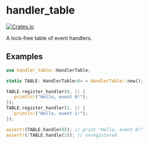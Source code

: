 # handler_table

[![Crates.io](https://img.shields.io/crates/v/handler_table)](https://crates.io/crates/handler_table)

A lock-free table of event handlers.

## Examples

```rust
use handler_table::HandlerTable;

static TABLE: HandlerTable<8> = HandlerTable::new();

TABLE.register_handler(0, || {
   println!("Hello, event 0!");
});
TABLE.register_handler(1, || {
   println!("Hello, event 1!");
});

assert!(TABLE.handle(0)); // print "Hello, event 0!"
assert!(!TABLE.handle(2)); // unregistered
```
